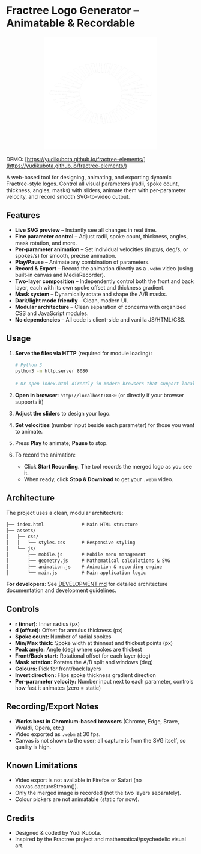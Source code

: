# Fractree Logo Generator – Animatable & Recordable

<div style="text-align: center;">
  <img src="./img/logo_white_sq.png" alt="Fractree Logo Generator" width="300">
</div>

DEMO: [https://yudikubota.github.io/fractree-elements/](https://yudikubota.github.io/fractree-elements/)

A web-based tool for designing, animating, and exporting dynamic Fractree-style logos.
Control all visual parameters (radii, spoke count, thickness, angles, masks) with sliders, animate them with per-parameter velocity, and record smooth SVG-to-video output.

## Features

* **Live SVG preview** – Instantly see all changes in real time.
* **Fine parameter control** – Adjust radii, spoke count, thickness, angles, mask rotation, and more.
* **Per-parameter animation** – Set individual velocities (in px/s, deg/s, or spokes/s) for smooth, precise animation.
* **Play/Pause** – Animate any combination of parameters.
* **Record & Export** – Record the animation directly as a `.webm` video (using built-in canvas and MediaRecorder).
* **Two-layer composition** – Independently control both the front and back layer, each with its own spoke offset and thickness gradient.
* **Mask system** – Dynamically rotate and shape the A/B masks.
* **Dark/light mode friendly** – Clean, modern UI.
* **Modular architecture** – Clean separation of concerns with organized CSS and JavaScript modules.
* **No dependencies** – All code is client-side and vanilla JS/HTML/CSS.

## Usage

1. **Serve the files via HTTP** (required for module loading):
   ```bash
   # Python 3
   python3 -m http.server 8080
   
   # Or open index.html directly in modern browsers that support local file modules
   ```

2. **Open in browser**: `http://localhost:8080` (or directly if your browser supports it)
3. **Adjust the sliders** to design your logo.
4. **Set velocities** (number input beside each parameter) for those you want to animate.
5. Press **Play** to animate; **Pause** to stop.
6. To record the animation:
   * Click **Start Recording**. The tool records the merged logo as you see it.
   * When ready, click **Stop & Download** to get your `.webm` video.

## Architecture

The project uses a clean, modular architecture:

```
├── index.html              # Main HTML structure
├── assets/
│   ├── css/
│   │   └── styles.css      # Responsive styling
│   └── js/
│       ├── mobile.js       # Mobile menu management
│       ├── geometry.js     # Mathematical calculations & SVG
│       ├── animation.js    # Animation & recording engine
│       └── main.js         # Main application logic
```

**For developers**: See [DEVELOPMENT.md](DEVELOPMENT.md) for detailed architecture documentation and development guidelines.

## Controls

* **r (inner):** Inner radius (px)
* **d (offset):** Offset for annulus thickness (px)
* **Spoke count:** Number of radial spokes
* **Min/Max thick:** Spoke width at thinnest and thickest points (px)
* **Peak angle:** Angle (deg) where spokes are thickest
* **Front/Back start:** Rotational offset for each layer (deg)
* **Mask rotation:** Rotates the A/B split and windows (deg)
* **Colours:** Pick for front/back layers
* **Invert direction:** Flips spoke thickness gradient direction
* **Per-parameter velocity:** Number input next to each parameter, controls how fast it animates (zero = static)

## Recording/Export Notes

* **Works best in Chromium-based browsers** (Chrome, Edge, Brave, Vivaldi, Opera, etc.)
* Video exported as `.webm` at 30 fps.
* Canvas is not shown to the user; all capture is from the SVG itself, so quality is high.

## Known Limitations

* Video export is not available in Firefox or Safari (no canvas.captureStream()).
* Only the merged image is recorded (not the two layers separately).
* Colour pickers are not animatable (static for now).

## Credits

* Designed & coded by Yudi Kubota.
* Inspired by the Fractree project and mathematical/psychedelic visual art.
